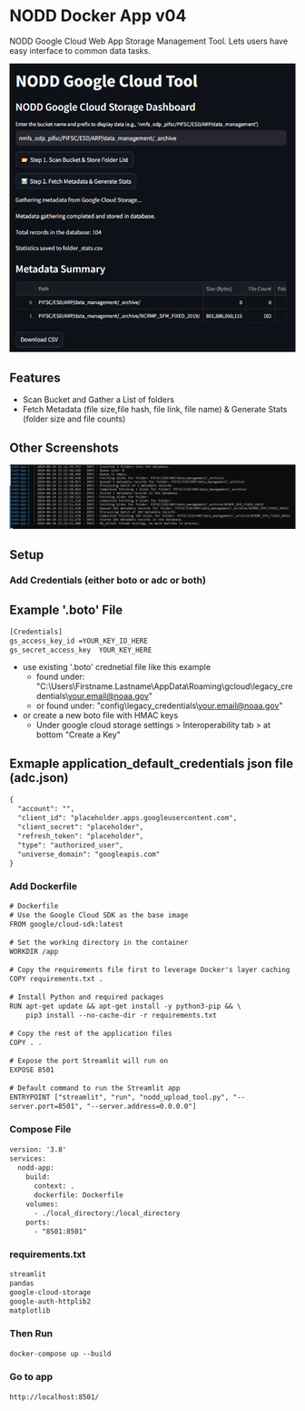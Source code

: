 # NODD Docker App v04
NODD Google Cloud Web App Storage Management Tool. Lets users have easy interface to common data tasks. 

<img src="./docs/s01.png" >

## Features
- Scan Bucket and Gather a List of folders
- Fetch Metadata (file size,file hash, file link,  file name) & Generate Stats (folder size and file counts)

## Other Screenshots
<img src="./docs/s02.png" >

## Setup
### Add Credentials (either boto or adc or both)
## Example '.boto' File
```
[Credentials]
gs_access_key_id =YOUR_KEY_ID_HERE
gs_secret_access_key  YOUR_KEY_HERE
```
- use existing '.boto' crednetial file like this example
  - found under: "C:\Users\Firstname.Lastname\AppData\Roaming\gcloud\legacy_credentials\your.email@noaa.gov\"
  - or found under: "config\legacy_credentials\your.email@noaa.gov\"
- or create a new boto file with HMAC keys
  - Under google cloud storage settings > Interoperability tab > at bottom "Create a Key"

## Exmaple application_default_credentials json file (adc.json)
```
{
  "account": "",
  "client_id": "placeholder.apps.googleusercontent.com",
  "client_secret": "placeholder",
  "refresh_token": "placeholder",
  "type": "authorized_user",
  "universe_domain": "googleapis.com"
}
```
### Add Dockerfile
```
# Dockerfile
# Use the Google Cloud SDK as the base image
FROM google/cloud-sdk:latest

# Set the working directory in the container
WORKDIR /app

# Copy the requirements file first to leverage Docker's layer caching
COPY requirements.txt .

# Install Python and required packages
RUN apt-get update && apt-get install -y python3-pip && \
    pip3 install --no-cache-dir -r requirements.txt

# Copy the rest of the application files
COPY . .

# Expose the port Streamlit will run on
EXPOSE 8501

# Default command to run the Streamlit app
ENTRYPOINT ["streamlit", "run", "nodd_upload_tool.py", "--server.port=8501", "--server.address=0.0.0.0"]
```
### Compose File
```
version: '3.8'
services:
  nodd-app:
    build:
      context: .
      dockerfile: Dockerfile
    volumes:
      - ./local_directory:/local_directory
    ports:
      - "8501:8501"
```
### requirements.txt
```
streamlit
pandas
google-cloud-storage
google-auth-httplib2
matplotlib
```
### Then Run
``
docker-compose up --build
``
### Go to app
```
http://localhost:8501/
```
